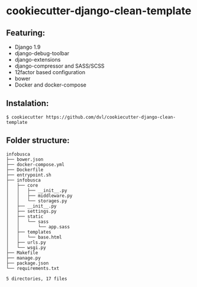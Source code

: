 # cookiecutter-django-clean-template

## Featuring:

* Django 1.9
* django-debug-toolbar
* django-extensions
* django-compressor and SASS/SCSS
* 12factor based configuration
* bower
* Docker and docker-compose

## Instalation:

    $ cookiecutter https://github.com/dvl/cookiecutter-django-clean-template
    
## Folder structure:

    infobusca
    ├── bower.json
    ├── docker-compose.yml
    ├── Dockerfile
    ├── entrypoint.sh
    ├── infobusca
    │   ├── core
    │   │   ├── __init__.py
    │   │   ├── middleware.py
    │   │   └── storages.py
    │   ├── __init__.py
    │   ├── settings.py
    │   ├── static
    │   │   └── sass
    │   │       └── app.sass
    │   ├── templates
    │   │   └── base.html
    │   ├── urls.py
    │   └── wsgi.py
    ├── Makefile
    ├── manage.py
    ├── package.json
    └── requirements.txt

    5 directories, 17 files
